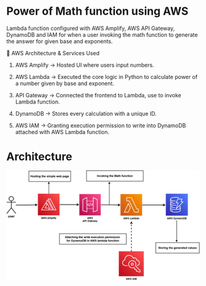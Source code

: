 # Power of Math function using AWS

Lambda function configured with AWS Amplify, AWS API Gateway, DynamoDB and IAM for when a user invoking the math function to generate the answer for given base and exponents.

🔧 AWS Architecture & Services Used

1. AWS Amplify → Hosted UI where users input numbers.

2. AWS Lambda  → Executed the core logic in Python to calculate power of a number given by base and exponent.

3. API Gateway → Connected the frontend to Lambda, use to invoke Lambda function.

4. DynamoDB → Stores every calculation with a unique ID.

5. AWS IAM → Granting execution permission to write into DynamoDB attached with AWS Lambda function.

# Architecture

![Architecture](images/Architecture.png)
